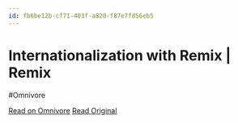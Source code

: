 ```yaml
---
id: fb6be12b-cf71-403f-a820-f87e7fd56eb5
---
```


# Internationalization with Remix | Remix
#Omnivore

[Read on Omnivore](https://omnivore.app/me/https-remix-run-blog-remix-i-18-n-191f6b02fc6)
[Read Original](https://remix.run/blog/remix-i18n)


